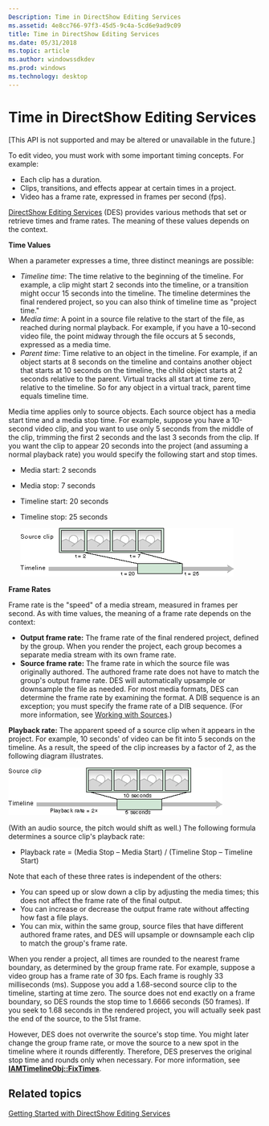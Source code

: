 ```yaml
---
Description: Time in DirectShow Editing Services
ms.assetid: 4e8cc766-97f3-45d5-9c4a-5cd6e9ad9c09
title: Time in DirectShow Editing Services
ms.date: 05/31/2018
ms.topic: article
ms.author: windowssdkdev
ms.prod: windows
ms.technology: desktop
---
```


# Time in DirectShow Editing Services

\[This API is not supported and may be altered or unavailable in the future.\]

To edit video, you must work with some important timing concepts. For example:

-   Each clip has a duration.
-   Clips, transitions, and effects appear at certain times in a project.
-   Video has a frame rate, expressed in frames per second (fps).

[DirectShow Editing Services](directshow-editing-services.md) (DES) provides various methods that set or retrieve times and frame rates. The meaning of these values depends on the context.

**Time Values**

When a parameter expresses a time, three distinct meanings are possible:

-   *Timeline time*: The time relative to the beginning of the timeline. For example, a clip might start 2 seconds into the timeline, or a transition might occur 15 seconds into the timeline. The timeline determines the final rendered project, so you can also think of timeline time as "project time."
-   *Media time*: A point in a source file relative to the start of the file, as reached during normal playback. For example, if you have a 10-second video file, the point midway through the file occurs at 5 seconds, expressed as a media time.
-   *Parent time*: Time relative to an object in the timeline. For example, if an object starts at 8 seconds on the timeline and contains another object that starts at 10 seconds on the timeline, the child object starts at 2 seconds relative to the parent. Virtual tracks all start at time zero, relative to the timeline. So for any object in a virtual track, parent time equals timeline time.

Media time applies only to source objects. Each source object has a media start time and a media stop time. For example, suppose you have a 10-second video clip, and you want to use only 5 seconds from the middle of the clip, trimming the first 2 seconds and the last 3 seconds from the clip. If you want the clip to appear 20 seconds into the project (and assuming a normal playback rate) you would specify the following start and stop times.

-   Media start: 2 seconds
-   Media stop: 7 seconds
-   Timeline start: 20 seconds
-   Timeline stop: 25 seconds

    ![inserting a source clip on a timeline](images/des-time1.png)

**Frame Rates**

Frame rate is the "speed" of a media stream, measured in frames per second. As with time values, the meaning of a frame rate depends on the context:

-   **Output frame rate:** The frame rate of the final rendered project, defined by the group. When you render the project, each group becomes a separate media stream with its own frame rate.
-   **Source frame rate:** The frame rate in which the source file was originally authored. The authored frame rate does not have to match the group's output frame rate. DES will automatically upsample or downsample the file as needed. For most media formats, DES can determine the frame rate by examining the format. A DIB sequence is an exception; you must specify the frame rate of a DIB sequence. (For more information, see [Working with Sources](working-with-sources.md).)

**Playback rate:** The apparent speed of a source clip when it appears in the project. For example, 10 seconds' of video can be fit into 5 seconds on the timeline. As a result, the speed of the clip increases by a factor of 2, as the following diagram illustrates.

![making a source play faster](images/des-time2.png)

(With an audio source, the pitch would shift as well.) The following formula determines a source clip's playback rate:

-   Playback rate = (Media Stop – Media Start) / (Timeline Stop – Timeline Start)

Note that each of these three rates is independent of the others:

-   You can speed up or slow down a clip by adjusting the media times; this does not affect the frame rate of the final output.
-   You can increase or decrease the output frame rate without affecting how fast a file plays.
-   You can mix, within the same group, source files that have different authored frame rates, and DES will upsample or downsample each clip to match the group's frame rate.

When you render a project, all times are rounded to the nearest frame boundary, as determined by the group frame rate. For example, suppose a video group has a frame rate of 30 fps. Each frame is roughly 33 milliseconds (ms). Suppose you add a 1.68-second source clip to the timeline, starting at time zero. The source does not end exactly on a frame boundary, so DES rounds the stop time to 1.6666 seconds (50 frames). If you seek to 1.68 seconds in the rendered project, you will actually seek past the end of the source, to the 51st frame.

However, DES does not overwrite the source's stop time. You might later change the group frame rate, or move the source to a new spot in the timeline where it rounds differently. Therefore, DES preserves the original stop time and rounds only when necessary. For more information, see [**IAMTimelineObj::FixTimes**](iamtimelineobj-fixtimes.md).

## Related topics

<dl> <dt>

[Getting Started with DirectShow Editing Services](getting-started-with-directshow-editing-services.md)
</dt> </dl>

 

 



